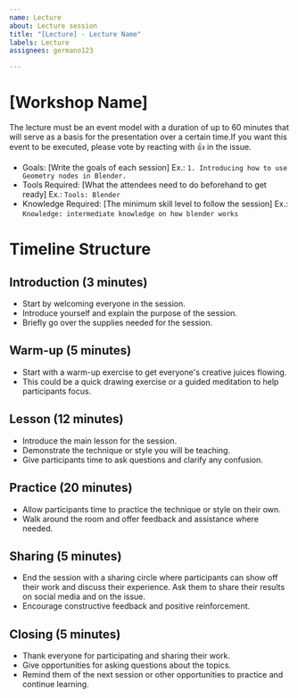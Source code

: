 ```yaml
---
name: Lecture
about: Lecture session
title: "[Lecture] - Lecture Name"
labels: Lecture
assignees: germano123

---
```


# [Workshop Name]

The lecture must be an event model with a duration of up to 60 minutes that will serve as a basis for the presentation over a certain time.If you want this event to be executed, please vote by reacting with 👍 in the issue.

- Goals: [Write the goals of each session] Ex.: `1. Introducing how to use Geometry nodes in Blender.`
- Tools Required: [What the attendees need to do beforehand to get ready] Ex.: `Tools: Blender`
- Knowledge Required: [The minimum skill level to follow the session] Ex.: `Knowledge: intermediate knowledge on how blender works`

# Timeline Structure

## Introduction (3 minutes)

- Start by welcoming everyone in the session.
- Introduce yourself and explain the purpose of the session.
- Briefly go over the supplies needed for the session.

## Warm-up (5 minutes)

- Start with a warm-up exercise to get everyone's creative juices flowing.
- This could be a quick drawing exercise or a guided meditation to help participants focus.

## Lesson (12 minutes)

- Introduce the main lesson for the session.
- Demonstrate the technique or style you will be teaching.
- Give participants time to ask questions and clarify any confusion.

## Practice (20 minutes)

- Allow participants time to practice the technique or style on their own.
- Walk around the room and offer feedback and assistance where needed.

## Sharing (5 minutes)

- End the session with a sharing circle where participants can show off their work and discuss their experience. Ask them to share their results on social media and on the issue. 
- Encourage constructive feedback and positive reinforcement.

## Closing (5 minutes)

- Thank everyone for participating and sharing their work.
- Give opportunities for asking questions about the topics.
- Remind them of the next session or other opportunities to practice and continue learning.
